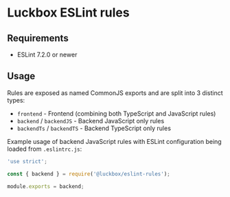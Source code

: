# Luckbox ESLint rules

## Requirements

* ESLint 7.2.0 or newer

## Usage

Rules are exposed as named CommonJS exports and are split into 3 distinct types: 

* `frontend` - Frontend (combining both TypeScript and JavaScript rules) 
* `backend` / `backendJS` - Backend JavaScript only rules
* `backendTs` / `backendTS` - Backend TypeScript only rules

Example usage of backend JavaScript rules with ESLint configuration being loaded
from `.eslintrc.js`:

```javascript
'use strict';

const { backend } = require('@luckbox/eslint-rules');

module.exports = backend;
```
